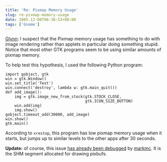 ```yaml
---
title: 'Re: Pixmap Memory Usage'
slug: re-pixmap-memory-usage
date: 2005-12-08T06:38:53+08:00
tags: ['Gnome']
---
```


[Glynn](http://www.gnome.org/~gman/blog/07122005-1): I suspect that the
Pixmap memory usage has something to do with image rendering rather than
applets in particular doing something stupid. Notice that most other GTK
programs seem to be using similar amounts of pixmap memory.

To help test this hypothesis, I used the following Python program:

    import gobject, gtk
    win = gtk.Window()
    win.set_title('Test')
    win.connect('destroy', lambda w: gtk.main_quit())
    def add_image():
        img = gtk.image_new_from_stock(gtk.STOCK_CLOSE,
                                       gtk.ICON_SIZE_BUTTON)
        win.add(img)
        img.show()
    gobject.timeout_add(30000, add_image)
    win.show()
    gtk.main()

According to `xrestop`, this program has low pixmap memory usage when
it starts, but jumps up to similar levels to the other apps after 30
seconds.

**Update:** of course, this issue [has already been
debugged](http://mail.gnome.org/archives/desktop-devel-list/2005-May/msg00052.html)
by [markmc](http://blogs.gnome.org/markmc). It is the SHM segment
allocated for drawing pixbufs.
